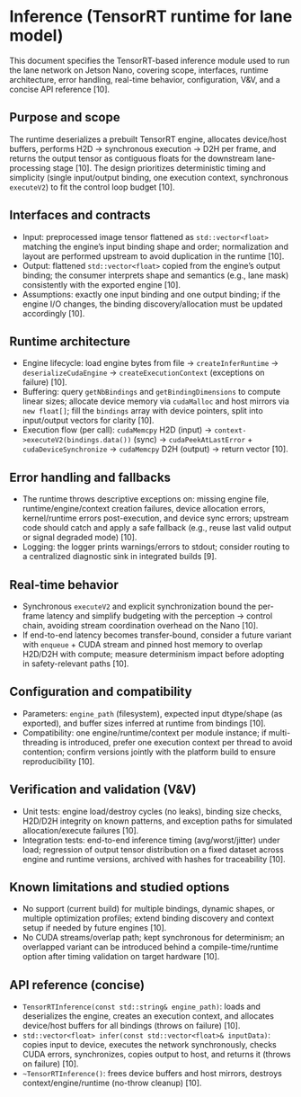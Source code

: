 # Inference (TensorRT runtime for lane model)

This document specifies the TensorRT-based inference module used to run the lane network on Jetson Nano, covering scope, interfaces, runtime architecture, error handling, real-time behavior, configuration, V&V, and a concise API reference [10].

## Purpose and scope
The runtime deserializes a prebuilt TensorRT engine, allocates device/host buffers, performs H2D → synchronous execution → D2H per frame, and returns the output tensor as contiguous floats for the downstream lane-processing stage [10]. The design prioritizes deterministic timing and simplicity (single input/output binding, one execution context, synchronous `executeV2`) to fit the control loop budget [10].

## Interfaces and contracts
- Input: preprocessed image tensor flattened as `std::vector<float>` matching the engine’s input binding shape and order; normalization and layout are performed upstream to avoid duplication in the runtime [10].  
- Output: flattened `std::vector<float>` copied from the engine’s output binding; the consumer interprets shape and semantics (e.g., lane mask) consistently with the exported engine [10].  
- Assumptions: exactly one input binding and one output binding; if the engine I/O changes, the binding discovery/allocation must be updated accordingly [10].

## Runtime architecture
- Engine lifecycle: load engine bytes from file → `createInferRuntime` → `deserializeCudaEngine` → `createExecutionContext` (exceptions on failure) [10].  
- Buffering: query `getNbBindings` and `getBindingDimensions` to compute linear sizes; allocate device memory via `cudaMalloc` and host mirrors via `new float[]`; fill the `bindings` array with device pointers, split into input/output vectors for clarity [10].  
- Execution flow (per call): `cudaMemcpy` H2D (input) → `context->executeV2(bindings.data())` (sync) → `cudaPeekAtLastError` + `cudaDeviceSynchronize` → `cudaMemcpy` D2H (output) → return vector [10].

## Error handling and fallbacks
- The runtime throws descriptive exceptions on: missing engine file, runtime/engine/context creation failures, device allocation errors, kernel/runtime errors post-execution, and device sync errors; upstream code should catch and apply a safe fallback (e.g., reuse last valid output or signal degraded mode) [10].  
- Logging: the logger prints warnings/errors to stdout; consider routing to a centralized diagnostic sink in integrated builds [9].

## Real‑time behavior
- Synchronous `executeV2` and explicit synchronization bound the per-frame latency and simplify budgeting with the perception → control chain, avoiding stream coordination overhead on the Nano [10].  
- If end-to-end latency becomes transfer-bound, consider a future variant with `enqueue` + CUDA stream and pinned host memory to overlap H2D/D2H with compute; measure determinism impact before adopting in safety-relevant paths [10].

## Configuration and compatibility
- Parameters: `engine_path` (filesystem), expected input dtype/shape (as exported), and buffer sizes inferred at runtime from bindings [10].  
- Compatibility: one engine/runtime/context per module instance; if multi-threading is introduced, prefer one execution context per thread to avoid contention; confirm versions jointly with the platform build to ensure reproducibility [10].

## Verification and validation (V&V)
- Unit tests: engine load/destroy cycles (no leaks), binding size checks, H2D/D2H integrity on known patterns, and exception paths for simulated allocation/execute failures [10].  
- Integration tests: end-to-end inference timing (avg/worst/jitter) under load; regression of output tensor distribution on a fixed dataset across engine and runtime versions, archived with hashes for traceability [10].

## Known limitations and studied options
- No support (current build) for multiple bindings, dynamic shapes, or multiple optimization profiles; extend binding discovery and context setup if needed by future engines [10].  
- No CUDA streams/overlap path; kept synchronous for determinism; an overlapped variant can be introduced behind a compile-time/runtime option after timing validation on target hardware [10].

## API reference (concise)
- `TensorRTInference(const std::string& engine_path)`: loads and deserializes the engine, creates an execution context, and allocates device/host buffers for all bindings (throws on failure) [10].  
- `std::vector<float> infer(const std::vector<float>& inputData)`: copies input to device, executes the network synchronously, checks CUDA errors, synchronizes, copies output to host, and returns it (throws on failure) [10].  
- `~TensorRTInference()`: frees device buffers and host mirrors, destroys context/engine/runtime (no-throw cleanup) [10].

